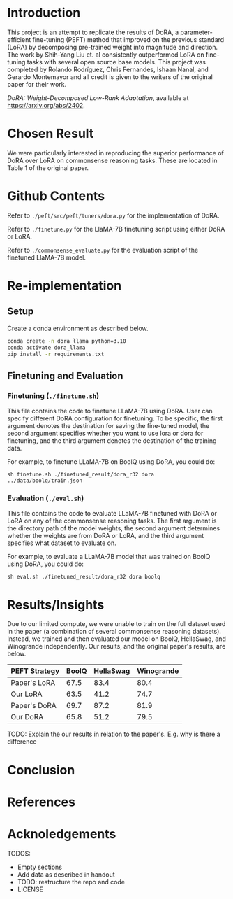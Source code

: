 # Introduction

This project is an attempt to replicate the results of DoRA, a parameter-efficient fine-tuning (PEFT) method that improved on the previous standard (LoRA) by decomposing pre-trained weight into magnitude and direction. The work by Shih-Yang Liu et. al consistently outperformed LoRA on fine-tuning tasks with several open source base models. This project was completed by Rolando Rodríguez, Chris Fernandes, Ishaan Nanal, and Gerardo Montemayor and all credit is given to the writers of the original paper for their work.

_DoRA: Weight-Decomposed Low-Rank Adaptation_, available at https://arxiv.org/abs/2402.

# Chosen Result

We were particularly interested in reproducing the superior performance of DoRA over LoRA on commonsense reasoning tasks. These are located in Table 1 of the original paper. 

# Github Contents

Refer to `./peft/src/peft/tuners/dora.py` for the implementation of DoRA.

Refer to `./finetune.py` for the LlaMA-7B finetuning script using either DoRA or LoRA.

Refer to `./commonsense_evaluate.py` for the evaluation script of the finetuned LlaMA-7B model.


# Re-implementation

## Setup
Create a conda environment as described below.
```bash
conda create -n dora_llama python=3.10
conda activate dora_llama
pip install -r requirements.txt
```

## Finetuning and Evaluation

### Finetuning (`./finetune.sh`)
This file contains the code to finetune LLaMA-7B using DoRA. User can specify different DoRA configuration for finetuning. To be specific, the first argument denotes the destination for saving the fine-tuned model, the second argument specifies whether you want to use lora or dora for finetuning, and the third argument denotes the destination of the training data.
 
For example, to finetune LLaMA-7B on BoolQ using DoRA, you could do:
```
sh finetune.sh ./finetuned_result/dora_r32 dora ../data/boolq/train.json
```

### Evaluation (`./eval.sh`)

This file contains the code to evaluate LLaMA-7B finetuned with DoRA or LoRA on any of the commonsense reasoning tasks. The first argument is the directory path of the model weights, the second argument determines whether the weights are from DoRA or LoRA, and the third argument specifies what dataset to evaluate on.

For example, to evaluate a LLaMA-7B model that was trained on BoolQ using DoRA, you could do:
```
sh eval.sh ./finetuned_result/dora_r32 dora boolq
```

# Results/Insights
Due to our limited compute, we were unable to train on the full dataset used in the paper (a combination of several commonsense reasoning datasets). Instead, we trained and then evaluated our model on BoolQ, HellaSwag, and Winogrande independently. Our results, and the original paper's results, are below. 

| PEFT Strategy | BoolQ | HellaSwag | Winogrande |
|----------|----------|----------|----------|
| Paper's LoRA| 67.5 | 83.4     | 80.4     |
| Our LoRA   | 63.5  | 41.2     | 74.7    |
| Paper's DoRA | 69.7 | 87.2    | 81.9 |
| Our DoRA   | 65.8| 51.2 | 79.5 |

TODO: Explain the our results in relation to the paper's. E.g. why is there a difference

# Conclusion

# References

# Acknoledgements

TODOS: 
- Empty sections
- Add data as described in handout
- TODO: restructure the repo and code
- LICENSE


